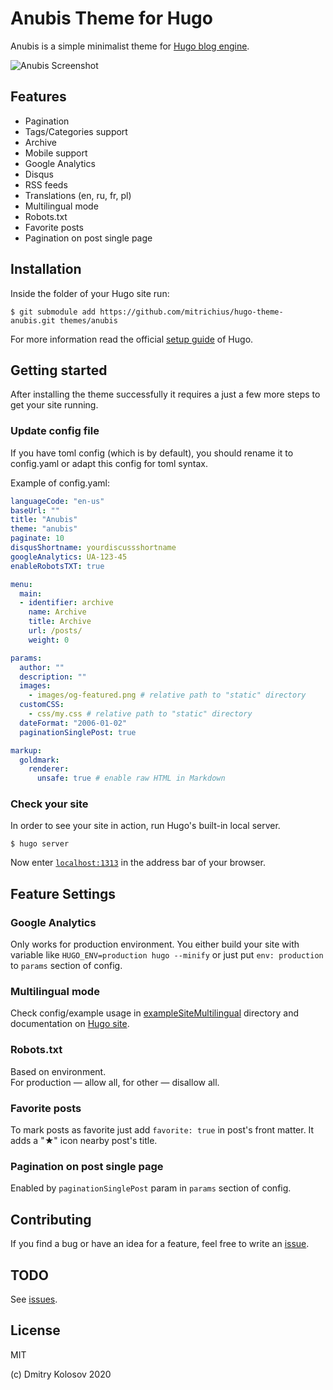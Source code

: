 # Anubis Theme for Hugo

Anubis is a simple minimalist theme for [Hugo blog engine](https://gohugo.io/).

![Anubis Screenshot](https://raw.githubusercontent.com/mitrichius/hugo-theme-anubis/master/images/screenshot.png)

## Features

- Pagination
- Tags/Categories support
- Archive
- Mobile support
- Google Analytics
- Disqus
- RSS feeds
- Translations (en, ru, fr, pl)
- Multilingual mode 
- Robots.txt 
- Favorite posts
- Pagination on post single page

## Installation

Inside the folder of your Hugo site run:

    $ git submodule add https://github.com/mitrichius/hugo-theme-anubis.git themes/anubis

For more information read the official [setup guide](//gohugo.io/overview/installing/) of Hugo.

## Getting started
After installing the theme successfully it requires a just a few more steps to get your site running.

### Update config file
If you have toml config (which is by default), you should rename it to config.yaml or adapt this config for toml syntax.

Example of config.yaml:
```yaml
languageCode: "en-us"
baseUrl: ""
title: "Anubis"
theme: "anubis"
paginate: 10
disqusShortname: yourdiscussshortname
googleAnalytics: UA-123-45
enableRobotsTXT: true

menu:
  main:
  - identifier: archive
    name: Archive
    title: Archive
    url: /posts/
    weight: 0

params:
  author: ""
  description: ""
  images:
    - images/og-featured.png # relative path to "static" directory
  customCSS:
    - css/my.css # relative path to "static" directory
  dateFormat: "2006-01-02"
  paginationSinglePost: true

markup:
  goldmark:
    renderer:
      unsafe: true # enable raw HTML in Markdown
```

### Check your site

In order to see your site in action, run Hugo's built-in local server.

`$ hugo server`

Now enter [`localhost:1313`](http://localhost:1313/) in the address bar of your browser.

## Feature Settings

### Google Analytics
Only works for production environment. You either build your site with variable like
`HUGO_ENV=production hugo --minify`
or just put `env: production` to `params` section of config.

### Multilingual mode 
Check config/example usage in [exampleSiteMultilingual](https://github.com/Mitrichius/hugo-theme-anubis/tree/master/exampleSiteMultilingual) directory and documentation on [Hugo site](https://gohugo.io/content-management/multilingual/).

### Robots.txt
Based on environment.  
For production — allow all, for other — disallow all.

### Favorite posts
To mark posts as favorite just add `favorite: true` in post's front matter. It adds a "★" icon nearby post's title. 

### Pagination on post single page
Enabled by `paginationSinglePost` param in `params` section of config.

## Contributing

If you find a bug or have an idea for a feature, feel free to write an [issue](https://github.com/mitrichius/hugo-theme-anubis/issues).

## TODO
See [issues](https://github.com/mitrichius/hugo-theme-anubis/issues).

## License
MIT

(c) Dmitry Kolosov
2020
